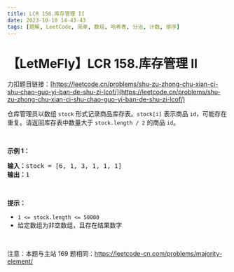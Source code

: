 ```yaml
---
title: LCR 158.库存管理 II
date: 2023-10-10 14-43-43
tags: [题解, LeetCode, 简单, 数组, 哈希表, 分治, 计数, 排序]
---
```


# 【LetMeFly】LCR 158.库存管理 II

力扣题目链接：[https://leetcode.cn/problems/shu-zu-zhong-chu-xian-ci-shu-chao-guo-yi-ban-de-shu-zi-lcof/](https://leetcode.cn/problems/shu-zu-zhong-chu-xian-ci-shu-chao-guo-yi-ban-de-shu-zi-lcof/)

<p>仓库管理员以数组 <code>stock</code> 形式记录商品库存表。<code>stock[i]</code> 表示商品 <code>id</code>，可能存在重复。请返回库存表中数量大于 <code>stock.length / 2</code> 的商品 <code>id</code>。</p>

<p>&nbsp;</p>

<p><strong>示例&nbsp;1：</strong></p>

<pre>
<strong>输入：</strong>stock = [6, 1, 3, 1, 1, 1]
<strong>输出：</strong>1</pre>

<p>&nbsp;</p>

<p><strong>提示：</strong></p>

<ul>
	<li><code>1 &lt;= stock.length &lt;= 50000</code></li>
	<li>给定数组为非空数组，且存在结果数字</li>
</ul>

<p>&nbsp;</p>

<p>注意：本题与主站 169 题相同：<a href="https://leetcode-cn.com/problems/majority-element/">https://leetcode-cn.com/problems/majority-element/</a></p>


    